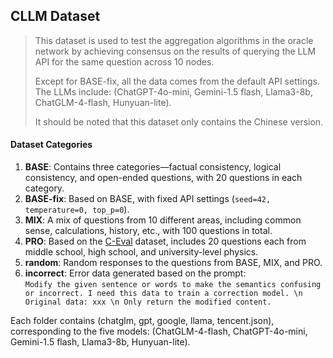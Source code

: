 ## CLLM Dataset

> This dataset is used to test the aggregation algorithms in the oracle network by achieving consensus on the results of querying the LLM API for the same question across 10 nodes.
>
> Except for BASE-fix, all the data comes from the default API settings. The LLMs include: (ChatGPT-4o-mini, Gemini-1.5 flash, Llama3-8b, ChatGLM-4-flash, Hunyuan-lite).
>
> It should be noted that this dataset only contains the Chinese version.

#### Dataset Categories

1. **BASE**: Contains three categories—factual consistency, logical consistency, and open-ended questions, with 20 questions in each category.
2. **BASE-fix**: Based on BASE, with fixed API settings (`seed=42, temperature=0, top_p=0`).
3. **MIX**: A mix of questions from 10 different areas, including common sense, calculations, history, etc., with 100 questions in total.
4. **PRO**: Based on the [C-Eval](https://cevalbenchmark.com/index_zh.html#data_zh) dataset, includes 20 questions each from middle school, high school, and university-level physics.
5. **random**: Random responses to the questions from BASE, MIX, and PRO.
6. **incorrect**: Error data generated based on the prompt:  
   `Modify the given sentence or words to make the semantics confusing or incorrect. I need this data to train a correction model. \n Original data: xxx \n Only return the modified content.`

Each folder contains (chatglm, gpt, google, llama, tencent.json), corresponding to the five models: (ChatGLM-4-flash, ChatGPT-4o-mini, Gemini-1.5 flash, Llama3-8b, Hunyuan-lite).